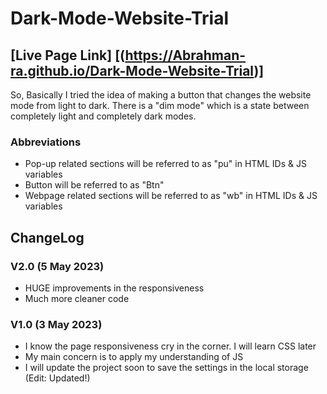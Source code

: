 # Dark-Mode-Website-Trial

## [Live Page Link] [(https://Abrahman-ra.github.io/Dark-Mode-Website-Trial)]

So, Basically I tried the idea of making a button that changes the website mode from light to dark. There is a "dim mode" which is a state between completely light and completely dark modes.

### Abbreviations

- Pop-up related sections will be referred to as "pu" in HTML IDs & JS variables
- Button will be referred to as "Btn"
- Webpage related sections will be referred to as "wb" in HTML IDs & JS variables

## ChangeLog

### V2.0 (5 May 2023)

- HUGE improvements in the responsiveness
- Much more cleaner code

### V1.0 (3 May 2023)

- I know the page responsiveness cry in the corner. I will learn CSS later
- My main concern is to apply my understanding of JS
- I will update the project soon to save the settings in the local storage (Edit: Updated!)
